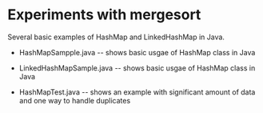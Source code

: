 
Experiments with mergesort
==========================

Several basic examples of HashMap and LinkedHashMap in Java.

* HashMapSampple.java -- shows basic usgae of HashMap class in Java

* LinkedHashMapSample.java -- shows basic usgae of HashMap class in Java

* HashMapTest.java -- shows an example with significant amount of data and one way to
 handle duplicates
